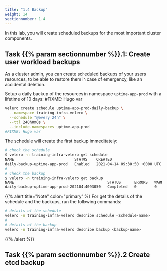 ```yaml
---
title: "1.4 Backup"
weight: 14
sectionnumber: 1.4
---
```


In this lab, you will create scheduled backups for the most important cluster components.


## Task {{% param sectionnumber %}}.1: Create user workload backups

As a cluster admin, you can create scheduled backups of your users resources, to be able to restore them in case of emergency, like an accidental deletion.

Setup a daily backup of the resources in namespace `uptime-app-prod` with a lifetime of 10 days: #FIXME: Hugo var

```bash
velero create schedule uptime-app-prod-daily-backup \
  --namespace training-infra-velero \
  --schedule "@every 24h" \
  --ttl 240h0m0s \
  --include-namespaces uptime-app-prod
#FIXME: Hugo var
```

The schedule will create the first backup immeditately:

```bash
# check the schedule
$ velero -n training-infra-velero get schedule
NAME                           STATUS    CREATED                         SCHEDULE     BACKUP TTL   LAST BACKUP   SELECTOR
daily-backup-uptime-app-prod   Enabled   2021-04-14 09:30:50 +0000 UTC   @every 24h   240h0m0s     4m ago        <none>
#
# check the backup 
$ velero -n training-infra-velero get backup
NAME                                          STATUS      ERRORS   WARNINGS   CREATED                         EXPIRES   STORAGE LOCATION   SELECTOR
daily-backup-uptime-app-prod-20210414093050   Completed   0        0          2021-04-14 09:30:50 +0000 UTC   9d        default            <none>
```

{{% alert title="Note" color="primary" %}
For get the details  of the schedule and the backups, run the following commands:

```bash
# details of the schedule
velero -n training-infra-velero describe schedule <schedule-name>
#
# details of the backup
velero -n training-infra-velero describe backup <backup-name>
```
{{% /alert %}}


## Task {{% param sectionnumber %}}.2 Create etcd backup


